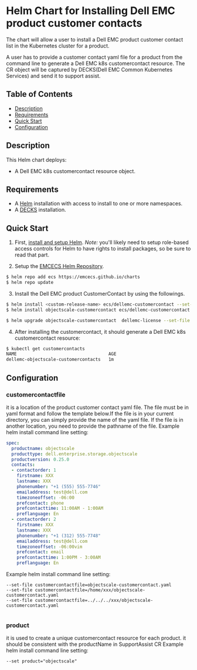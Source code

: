 # Helm Chart for Installing Dell EMC product customer contacts
The chart will allow a user to install a Dell EMC product customer contact list in the Kubernetes cluster for a product.

A user has to provide a customer contact yaml file for a product from the command line to generate a Dell EMC k8s customercontact resource. The CR object will be captured by DECKS(Dell EMC Common Kubernetes Services) and send it to support assist.

 
## Table of Contents

* [Description](#description)
* [Requirements](#requirements)
* [Quick Start](#quick-start)
* [Configuration](#configuration)

## Description

This Helm chart deploys:
- A Dell EMC k8s customercontact resource object.

## Requirements

* A [Helm](https://helm.sh) installation with access to install to one or more namespaces.
* A [DECKS](https://github.com/EMCECS/charts/tree/master/decks) installation.

## Quick Start

1. First, [install and setup Helm](https://docs.helm.sh/using_helm/#quickstart).  *_Note:_* you'll likely need to setup role-based access controls for Helm to have rights to install packages, so be sure to read that part.

2. Setup the [EMCECS Helm Repository](https://github.com/EMCECS/charts).

```bash
$ helm repo add ecs https://emcecs.github.io/charts
$ helm repo update
```

3. Install the Dell EMC product CustomerContact by using the followings. 
```bash
$ helm install <custom-release-name> ecs/dellemc-customercontact --set-file customercontactfile=<location of the customercontact yaml file> --set product=<product name>
$ helm install objectscale-customercontact ecs/dellemc-customercontact --set-file customercontactfile=/home/john/objectscale-customercontact.yaml --set product=objectscale
```
```bash
$ helm upgrade objectscale-customercontact  dellemc-license --set-file customercontactfile=/home/john/objectscale-customercontact.yaml --set product=objectscale
```

4. After installing the customercontact, it should generate a Dell EMC k8s customercontact resource:
```bash
$ kubectl get customercontacts
NAME                                   AGE
dellemc-objectscale-customercontacts   1m
```
## Configuration

###  customercontactfile
it is a location of the product customer contact yaml file. The file must be in yaml format and follow the template below.If the file is in your current directory, you can simply provide the name of the yaml file. If the file is in another location, you need to provide the pathname of the file.
Example helm install command line setting:
```yaml
spec:
  productname: objectscale
  producttype: dell.enterprise.storage.objectscale
  productversion: 0.25.0
  contacts:
  - contactorder: 1
    firstname: XXX
    lastname: XXX
    phonenumber: "+1 (555) 555-7746"
    emailaddress: test@dell.com
    timezoneoffset: -06:00
    prefcontact: phone
    prefcontacttime: 11:00AM - 1:00AM
    preflanguage: En
  - contactorder: 2
    firstname: XXX
    lastname: XXX
    phonenumber: "+1 (312) 555-7748"
    emailaddress: test@dell.com
    timezoneoffset: -06:00vim
    prefcontact: email
    prefcontacttime: 1:00PM - 3:00AM
    preflanguage: En
```
Example helm install command line setting:
```
--set-file customercontactfile=objectscale-customercontact.yaml
--set-file customercontactfile=/home/xxx/objectscale-customercontact.yaml
--set-file customercontactfile=../../../xxx/objectscale-customercontact.yaml


```

### product 
it is used to create a unique customercontact resource for each product. 
it should be consistent with the productName in SupportAssist CR
Example helm install command line setting:
```
--set product="objectscale"
```
